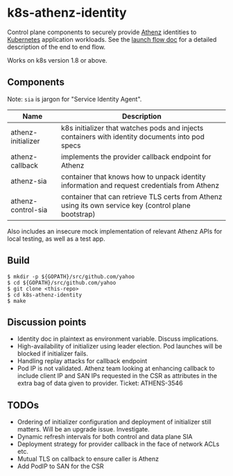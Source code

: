 k8s-athenz-identity
==========

Control plane components to securely provide [Athenz](https://github.com/yahoo/athenz) identities to 
[Kubernetes](https://kubernetes.io/) application  workloads. See the [launch flow doc](launch-flow.md) for a detailed 
description of the end to end flow.

Works on k8s version 1.8 or above.

Components
----

Note: `sia` is jargon for "Service Identity Agent".

| Name | Description |
| ---- | ----------- |
| athenz-initializer | k8s initializer that watches pods and injects containers with identity documents into pod specs |
| athenz-callback | implements the provider callback endpoint for Athenz |
| athenz-sia | container that knows how to unpack identity information and request credentials from Athenz |
| athenz-control-sia | container that can retrieve TLS certs from Athenz using its own service key (control plane bootstrap) |

Also includes an insecure mock implementation of relevant Athenz APIs for local testing, as well as a test app.

Build
-----

```
$ mkdir -p ${GOPATH}/src/github.com/yahoo
$ cd ${GOPATH}/src/github.com/yahoo
$ git clone <this-repo>
$ cd k8s-athenz-identity
$ make
```

Discussion points
----

* Identity doc in plaintext as environment variable. Discuss implications.
* High-availability of initializer using leader election. Pod launches will be blocked if initializer fails.
* Handling replay attacks for callback endpoint
* Pod IP is not validated. Athenz team looking at enhancing callback to include client IP and SAN IPs requested in the CSR
  as attributes in the extra bag of data given to provider. Ticket: ATHENS-3546

TODOs
----

* Ordering of initializer configuration and deployment of initializer still matters. Will be an upgrade issue. Investigate.
* Dynamic refresh intervals for both control and data plane SIA
* Deployment strategy for provider callback in the face of network ACLs etc.
* Mutual TLS on callback to ensure caller is Athenz
* Add PodIP to SAN for the CSR
